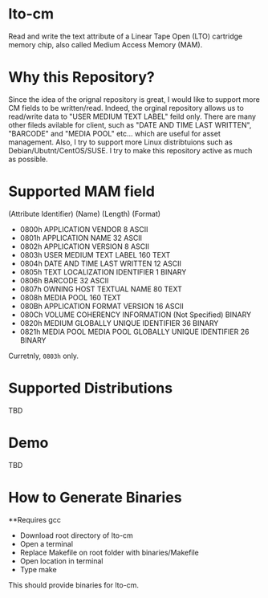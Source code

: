 lto-cm
=======
Read and write the text attribute of a Linear Tape Open (LTO) cartridge memory chip, also called Medium Access Memory (MAM).


Why this Repository?
=======
Since the idea of the orignal repository is great, I would like to support more CM fields to be written/read. Indeed, the orginal repository allows us to read/write data to "USER MEDIUM TEXT LABEL" feild only. There are many other fileds avilable for client, such as "DATE AND TIME LAST WRITTEN", "BARCODE" and "MEDIA POOL" etc... which are useful for asset management. Also, I try to support more Linux distribtuions such as Debian/Ubutnt/CentOS/SUSE. I try to make this repository active as much as possible. 

Supported MAM field
=======
(Attribute Identifier) (Name) (Length) (Format) 
- 0800h APPLICATION VENDOR 8 ASCII
- 0801h APPLICATION NAME 32 ASCII
- 0802h APPLICATION VERSION 8 ASCII
- 0803h USER MEDIUM TEXT LABEL 160 TEXT
- 0804h DATE AND TIME LAST WRITTEN 12 ASCII
- 0805h TEXT LOCALIZATION IDENTIFIER 1 BINARY
- 0806h BARCODE 32 ASCII
- 0807h OWNING HOST TEXTUAL NAME 80 TEXT
- 0808h MEDIA POOL 160 TEXT
- 080Bh APPLICATION FORMAT VERSION 16 ASCII
- 080Ch VOLUME COHERENCY INFORMATION (Not Specified) BINARY
- 0820h MEDIUM GLOBALLY UNIQUE IDENTIFIER 36 BINARY
- 0821h MEDIA POOL MEDIA POOL GLOBALLY UNIQUE IDENTIFIER 26 BINARY

Curretnly, `0803h` only.

Supported Distributions
=======
TBD

Demo
=======
TBD


How to Generate Binaries
========================
**Requires gcc

- Download root directory of lto-cm
- Open a terminal
- Replace Makefile on root folder with binaries/Makefile
- Open location in terminal
- Type make

This should provide binaries for lto-cm.
